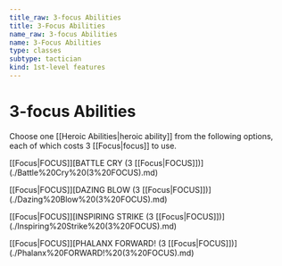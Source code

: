 ```yaml
---
title_raw: 3-focus Abilities
title: 3-Focus Abilities
name_raw: 3-focus Abilities
name: 3-Focus Abilities
type: classes
subtype: tactician
kind: 1st-level features
---
```


# 3-focus Abilities

Choose one [[Heroic Abilities|heroic ability]] from the following options, each of which costs 3 [[Focus|focus]] to use.

[[Focus|FOCUS]]\[BATTLE CRY (3 [[Focus|FOCUS]])\](./Battle%20Cry%20(3%20FOCUS).md)

[[Focus|FOCUS]]\[DAZING BLOW (3 [[Focus|FOCUS]])\](./Dazing%20Blow%20(3%20FOCUS).md)

[[Focus|FOCUS]]\[INSPIRING STRIKE (3 [[Focus|FOCUS]])\](./Inspiring%20Strike%20(3%20FOCUS).md)

[[Focus|FOCUS]]\[PHALANX FORWARD! (3 [[Focus|FOCUS]])\](./Phalanx%20FORWARD!%20(3%20FOCUS).md)
